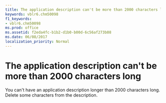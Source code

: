 ```yaml
---
title: The application description can't be more than 2000 characters long
keywords: vblr6.chm50098
f1_keywords:
- vblr6.chm50098
ms.prod: office
ms.assetid: f2eda4fc-b1b2-d1b0-b00d-6c56af273b08
ms.date: 06/08/2017
localization_priority: Normal
---
```



# The application description can't be more than 2000 characters long

You can't have an application description longer than 2000 characters long. Delete some characters from the description.


